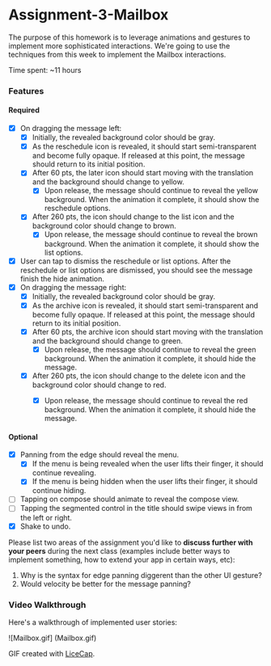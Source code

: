 # Assignment-3-Mailbox

The purpose of this homework is to leverage animations and gestures to implement more sophisticated interactions. We're going to use the techniques from this week to implement the Mailbox interactions.

Time spent: ~11 hours

### Features

#### Required

- [X] On dragging the message left:
  - [X] Initially, the revealed background color should be gray.
  - [X] As the reschedule icon is revealed, it should start semi-transparent and become fully opaque. If released at this point, the message should return to its initial position.
  - [X] After 60 pts, the later icon should start moving with the translation and the background should change to yellow.
    - [X] Upon release, the message should continue to reveal the yellow background. When the animation it complete, it should show the reschedule options.
  - [X] After 260 pts, the icon should change to the list icon and the background color should change to brown.
    - [X] Upon release, the message should continue to reveal the brown background. When the animation it complete, it should show the list options.

- [X] User can tap to dismiss the reschedule or list options. After the reschedule or list options are dismissed, you should see the message finish the hide animation.
- [X] On dragging the message right:
  - [X] Initially, the revealed background color should be gray.
  - [X] As the archive icon is revealed, it should start semi-transparent and become fully opaque. If released at this point, the message should return to its initial position.
  - [X] After 60 pts, the archive icon should start moving with the translation and the background should change to green.
    - [X] Upon release, the message should continue to reveal the green background. When the animation it complete, it should hide the message.
  - [X] After 260 pts, the icon should change to the delete icon and the background color should change to red.
    - [X] Upon release, the message should continue to reveal the red background. When the animation it complete, it should hide the message.


#### Optional

- [X] Panning from the edge should reveal the menu.
  - [X] If the menu is being revealed when the user lifts their finger, it should continue revealing.
  - [X] If the menu is being hidden when the user lifts their finger, it should continue hiding.
- [ ] Tapping on compose should animate to reveal the compose view.
- [ ] Tapping the segmented control in the title should swipe views in from the left or right.
- [X] Shake to undo.

Please list two areas of the assignment you'd like to **discuss further with your peers** during the next class (examples include better ways to implement something, how to extend your app in certain ways, etc):

1. Why is the syntax for edge panning diggerent than the other UI gesture?
2. Would velocity be better for the message panning?

### Video Walkthrough 

Here's a walkthrough of implemented user stories:

![Mailbox.gif] (Mailbox.gif)


GIF created with [LiceCap](http://www.cockos.com/licecap/).
